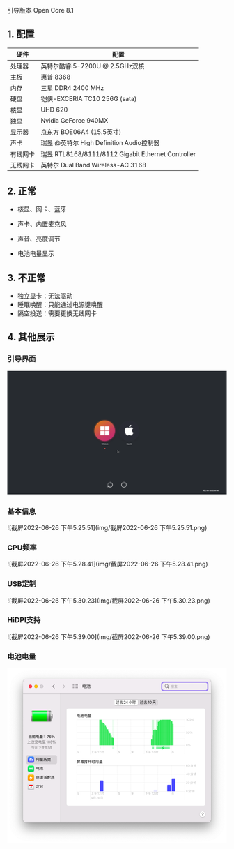 引导版本 Open Core 8.1

## 1. 配置

| 硬件     | 配置                                               |
| -------- | -------------------------------------------------- |
| 处理器   | 英特尔酷睿i5-7200U @ 2.5GHz双核                    |
| 主板     | 惠普 8368                                          |
| 内存     | 三星 DDR4 2400 MHz                                 |
| 硬盘     | 铠侠-EXCERIA TC10 256G (sata)                      |
| 核显     | UHD 620                                            |
| 独显     | Nvidia GeForce 940MX                               |
| 显示器   | 京东方 BOE06A4 (15.5英寸)                          |
| 声卡     | 瑞昱 @英特尔 High Definition Audio控制器           |
| 有线网卡 | 瑞昱 RTL8168/8111/8112 Gigabit Ethernet Controller |
| 无线网卡 | 英特尔 Dual Band Wireless-AC 3168                  |



## 2. 正常

- 核显、网卡、蓝牙

- 声卡、内置麦克风
- 声音、亮度调节
- 电池电量显示



## 3. 不正常

- 独立显卡：无法驱动
- 睡眠唤醒：只能通过电源键唤醒
- 隔空投送：需要更换无线网卡



## 4. 其他展示

### 引导界面

![26085033](img/26085033.png)

### 基本信息

![截屏2022-06-26 下午5.25.51](img/截屏2022-06-26 下午5.25.51.png)

### CPU频率

![截屏2022-06-26 下午5.28.41](img/截屏2022-06-26 下午5.28.41.png)

### USB定制

![截屏2022-06-26 下午5.30.23](img/截屏2022-06-26 下午5.30.23.png)

### HiDPI支持

![截屏2022-06-26 下午5.39.00](img/截屏2022-06-26 下午5.39.00.png)

### 电池电量

![image-20220626183400132](img/image-20220626183400132.png)
